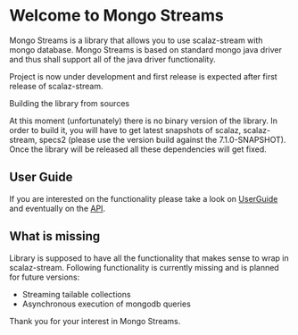 Welcome to Mongo Streams
=====================

Mongo Streams is a library that allows you to use scalaz-stream with mongo database. Mongo Streams is based on standard mongo java driver and thus shall support all of the java driver functionality.

Project is now under development and first release is expected after first release of scalaz-stream.

Building the library from sources

At this moment (unfortunately) there is no binary version of the library. In order to build it, you will have to get latest snapshots of scalaz, scalaz-stream, specs2 (please use the version build against the 7.1.0-SNAPSHOT). Once the library will be released all these dependencies will get fixed.

## User Guide

If you are interested on the functionality please take a look on [UserGuide](http://spinoco.github.io/scalaz-stream-mongodb/reports/scalaz.stream.mongodb.userguide.UserGuideSpec.html) and eventually on the [API](http://spinoco.github.io/scalaz-stream-mongodb/core/#package).

## What is missing

Library is supposed to have all the functionality that makes sense to wrap in scalaz-stream. Following functionality is currently missing and is planned for future versions:

* Streaming tailable collections
* Asynchronous execution of mongodb queries


Thank you for your interest in Mongo Streams.

